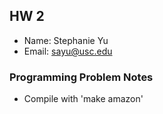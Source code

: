 ## HW 2

 - Name: Stephanie Yu
 - Email: sayu@usc.edu

### Programming Problem Notes

 - Compile with 'make amazon'


 